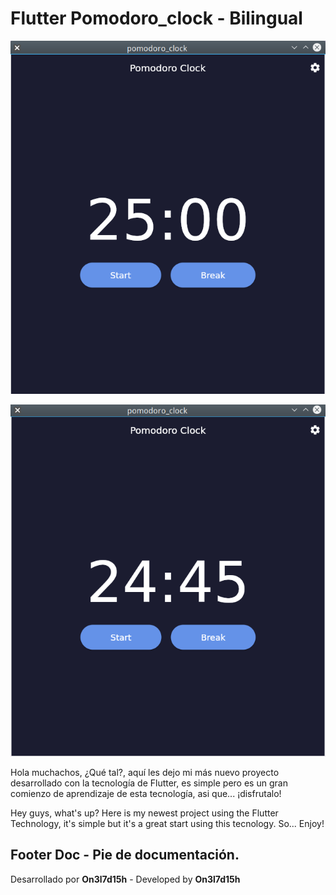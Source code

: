 # Flutter Pomodoro_clock - Bilingual

!["First Image - Primera Imágen"](previews/preview1.png)


!["Second Image - Segunda Imágen"](previews/preview2.png)

Hola muchachos, ¿Qué tal?, aquí les dejo mi más nuevo proyecto desarrollado con la tecnología de Flutter, es simple pero es un gran comienzo de aprendizaje de esta tecnología, asi que... ¡disfrutalo!

Hey guys, what's up? Here is my newest project using the Flutter Technology, it's simple but it's a great start using this tecnology. So... Enjoy!

## Footer Doc - Pie de documentación.

Desarrollado por **On3l7d15h** - Developed by **On3l7d15h**
